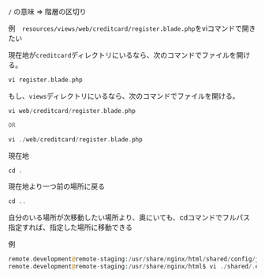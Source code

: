 `/` の意味 ⇒ 階層の区切り

例　`resources/views/web/creditcard/register.blade.php`をviコマンドで開きたい

現在地が`creditcard`ディレクトリにいるなら、次のコマンドでファイルを開ける。

```php
vi register.blade.php
```

もし、`views`ディレクトリにいるなら、次のコマンドでファイルを開ける。

```php
vi web/creditcard/register.blade.php

OR

vi ./web/creditcard/register.blade.php
```

現在地

```php
cd .
```

現在地より一つ前の場所に戻る

```php
cd ..
```

自分のいる場所が次移動したい場所より、奥にいても、cdコマンドでフルパス指定すれば、指定した場所に移動できる

例

```php
remote.development@remote-staging:/usr/share/nginx/html/shared/config/jwt$ cd /usr/share/nginx/html
remote.development@remote-staging:/usr/share/nginx/html$ vi ./shared/.env
```
